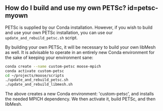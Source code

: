 ## How do I build and use my own PETSc? id=petsc-myown

PETSc is supplied by our Conda installation. However, if you wish to build and use your own PETSc installation, you can use our
`update_and_rebuild_petsc.sh` script.

By building your own PETSc, it will be necessary to build your own libMesh as well. It is advisable to operate in an entirely new Conda environment for the sake of keeping your environment sane:

```bash
conda create --name custom-petsc moose-mpich
conda activate custom-petsc
cd ~/projects/moose/scripts
./update_and_rebuild_petsc.sh
./update_and_rebuild_libmesh.sh
```

The above creates a new Conda environment: 'custom-petsc', and installs the needed MPICH dependency. We then activate it, build PETSc, and then libMesh.
